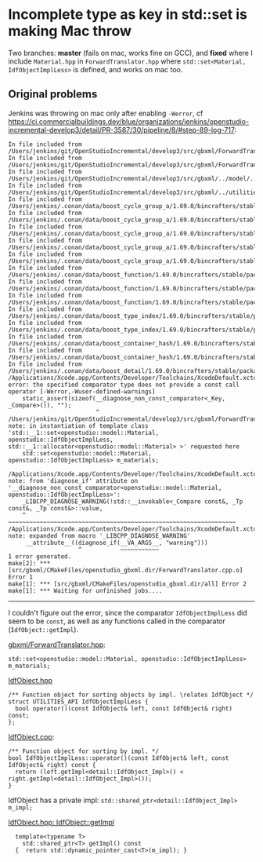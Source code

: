 # Incomplete type as key in std::set is making Mac throw

Two branches: **master** (fails on mac, works fine on GCC), and **fixed** where I include `Material.hpp` in `ForwardTranslator.hpp` where `std::set<Material, IdfObjectImplLess>` is defined, and works on mac too.


## Original problems

Jenkins was throwing on mac only after enabling `-Werror`, cf https://ci.commercialbuildings.dev/blue/organizations/jenkins/openstudio-incremental-develop3/detail/PR-3587/30/pipeline/8/#step-89-log-717:

```
In file included from /Users/jenkins/git/OpenStudioIncremental/develop3/src/gbxml/ForwardTranslator.cpp:30:
In file included from /Users/jenkins/git/OpenStudioIncremental/develop3/src/gbxml/ForwardTranslator.hpp:37:
In file included from /Users/jenkins/git/OpenStudioIncremental/develop3/src/gbxml/../model/../utilities/core/Logger.hpp:37:
In file included from /Users/jenkins/git/OpenStudioIncremental/develop3/src/gbxml/../utilities/core/Compare.hpp:41:
In file included from /Users/jenkins/.conan/data/boost_cycle_group_a/1.69.0/bincrafters/stable/package/641514453a9f65f8e0c7dfc14fa6b881970a8add/algorithm/include/boost/algorithm/string.hpp:23:
In file included from /Users/jenkins/.conan/data/boost_cycle_group_a/1.69.0/bincrafters/stable/package/641514453a9f65f8e0c7dfc14fa6b881970a8add/algorithm/include/boost/algorithm/string/split.hpp:16:
In file included from /Users/jenkins/.conan/data/boost_cycle_group_a/1.69.0/bincrafters/stable/package/641514453a9f65f8e0c7dfc14fa6b881970a8add/algorithm/include/boost/algorithm/string/iter_find.hpp:27:
In file included from /Users/jenkins/.conan/data/boost_cycle_group_a/1.69.0/bincrafters/stable/package/641514453a9f65f8e0c7dfc14fa6b881970a8add/algorithm/include/boost/algorithm/string/find_iterator.hpp:24:
In file included from /Users/jenkins/.conan/data/boost_cycle_group_a/1.69.0/bincrafters/stable/package/641514453a9f65f8e0c7dfc14fa6b881970a8add/algorithm/include/boost/algorithm/string/detail/find_iterator.hpp:18:
In file included from /Users/jenkins/.conan/data/boost_function/1.69.0/bincrafters/stable/package/5ab84d6acfe1f23c4fae0ab88f26e3a396351ac9/function/include/boost/function.hpp:30:
In file included from /Users/jenkins/.conan/data/boost_function/1.69.0/bincrafters/stable/package/5ab84d6acfe1f23c4fae0ab88f26e3a396351ac9/function/include/boost/function/detail/prologue.hpp:17:
In file included from /Users/jenkins/.conan/data/boost_function/1.69.0/bincrafters/stable/package/5ab84d6acfe1f23c4fae0ab88f26e3a396351ac9/function/include/boost/function/function_base.hpp:21:
In file included from /Users/jenkins/.conan/data/boost_type_index/1.69.0/bincrafters/stable/package/5ab84d6acfe1f23c4fae0ab88f26e3a396351ac9/type_index/include/boost/type_index.hpp:29:
In file included from /Users/jenkins/.conan/data/boost_type_index/1.69.0/bincrafters/stable/package/5ab84d6acfe1f23c4fae0ab88f26e3a396351ac9/type_index/include/boost/type_index/stl_type_index.hpp:47:
In file included from /Users/jenkins/.conan/data/boost_container_hash/1.69.0/bincrafters/stable/package/5ab84d6acfe1f23c4fae0ab88f26e3a396351ac9/container_hash/include/boost/container_hash/hash.hpp:760:
In file included from /Users/jenkins/.conan/data/boost_container_hash/1.69.0/bincrafters/stable/package/5ab84d6acfe1f23c4fae0ab88f26e3a396351ac9/container_hash/include/boost/container_hash/extensions.hpp:22:
In file included from /Users/jenkins/.conan/data/boost_detail/1.69.0/bincrafters/stable/package/5ab84d6acfe1f23c4fae0ab88f26e3a396351ac9/detail/include/boost/detail/container_fwd.hpp:95:
/Applications/Xcode.app/Contents/Developer/Toolchains/XcodeDefault.xctoolchain/usr/include/c++/v1/set:426:26: error: the specified comparator type does not provide a const call operator [-Werror,-Wuser-defined-warnings]
    static_assert(sizeof(__diagnose_non_const_comparator<_Key, _Compare>()), "");
                         ^
/Users/jenkins/git/OpenStudioIncremental/develop3/src/gbxml/ForwardTranslator.hpp:110:74: note: in instantiation of template class 'std::__1::set<openstudio::model::Material, openstudio::IdfObjectImplLess, std::__1::allocator<openstudio::model::Material> >' requested here
    std::set<openstudio::model::Material, openstudio::IdfObjectImplLess> m_materials;

/Applications/Xcode.app/Contents/Developer/Toolchains/XcodeDefault.xctoolchain/usr/include/c++/v1/__tree:967:5: note: from 'diagnose_if' attribute on '__diagnose_non_const_comparator<openstudio::model::Material, openstudio::IdfObjectImplLess>':
    _LIBCPP_DIAGNOSE_WARNING(!std::__invokable<_Compare const&, _Tp const&, _Tp const&>::value,
    ^                        ~~~~~~~~~~~~~~~~~~~~~~~~~~~~~~~~~~~~~~~~~~~~~~~~~~~~~~~~~~~~~~~~~
/Applications/Xcode.app/Contents/Developer/Toolchains/XcodeDefault.xctoolchain/usr/include/c++/v1/__config:1251:21: note: expanded from macro '_LIBCPP_DIAGNOSE_WARNING'
     __attribute__((diagnose_if(__VA_ARGS__, "warning")))
                    ^           ~~~~~~~~~~~
1 error generated.
make[2]: *** [src/gbxml/CMakeFiles/openstudio_gbxml.dir/ForwardTranslator.cpp.o] Error 1
make[1]: *** [src/gbxml/CMakeFiles/openstudio_gbxml.dir/all] Error 2
make[1]: *** Waiting for unfinished jobs....
```

----


I couldn't figure out the error, since the comparator `IdfObjectImplLess` did seem to be `const`, as well as any functions called in the comparator (`IdfObject::getImpl`).

[gbxml/ForwardTranslator.hpp](https://github.com/NREL/OpenStudio/blob/develop3/src/gbxml/ForwardTranslator.hpp#L110):

```
std::set<openstudio::model::Material, openstudio::IdfObjectImplLess> m_materials;
```


[IdfObject.hpp](https://github.com/NREL/OpenStudio/blob/develop3/src/utilities/idf/IdfObject.hpp#L433:L436)

```
/** Function object for sorting objects by impl. \relates IdfObject */
struct UTILITIES_API IdfObjectImplLess {
  bool operator()(const IdfObject& left, const IdfObject& right) const;
};
```

[IdfObject.cpp](https://github.com/NREL/OpenStudio/blob/develop3/src/utilities/idf/IdfObject.cpp#L2387:L2390):

```
/** Function object for sorting by impl. */
bool IdfObjectImplLess::operator()(const IdfObject& left, const IdfObject& right) const {
  return (left.getImpl<detail::IdfObject_Impl>() < right.getImpl<detail::IdfObject_Impl>());
}
```


IdfObject has a private impl: `std::shared_ptr<detail::IdfObject_Impl> m_impl;`

[IdfObject.hpp: IdfObject::getImpl](https://github.com/NREL/OpenStudio/blob/develop3/src/utilities/idf/IdfObject.hpp#L378:L380)

```
  template<typename T>
    std::shared_ptr<T> getImpl() const
  {  return std::dynamic_pointer_cast<T>(m_impl); }
```
